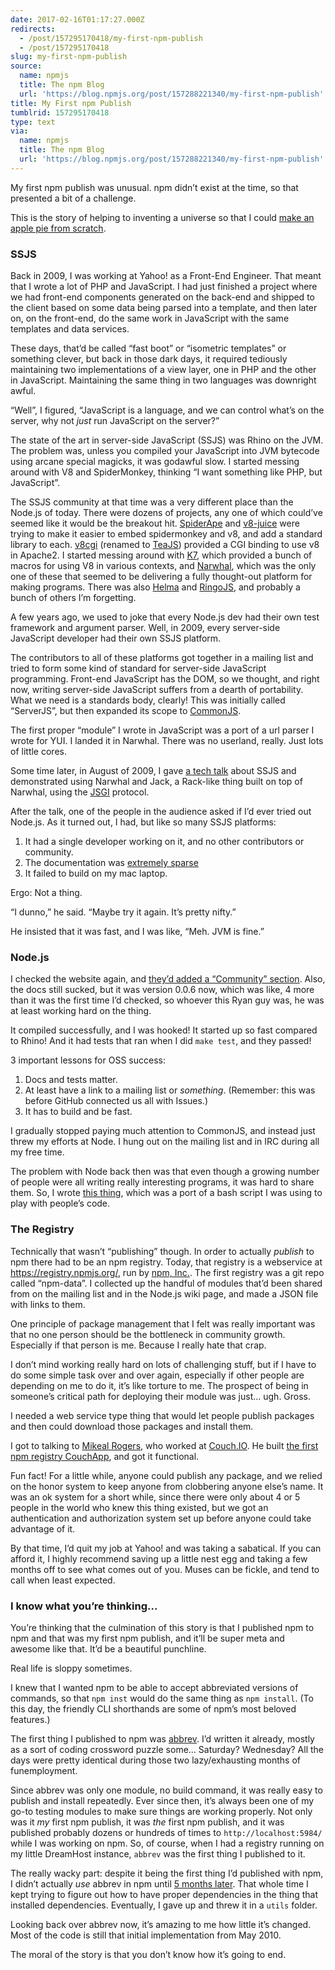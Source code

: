 ```yaml
---
date: 2017-02-16T01:17:27.000Z
redirects:
  - /post/157295170418/my-first-npm-publish
  - /post/157295170418
slug: my-first-npm-publish
source:
  name: npmjs
  title: The npm Blog
  url: 'https://blog.npmjs.org/post/157288221340/my-first-npm-publish'
title: My First npm Publish
tumblrid: 157295170418
type: text
via:
  name: npmjs
  title: The npm Blog
  url: 'https://blog.npmjs.org/post/157288221340/my-first-npm-publish'
---
```

<p>My first npm publish was unusual.  npm didn&rsquo;t exist at the time, so
that presented a bit of a challenge.</p>

<p>This is the story of helping to inventing a universe so that I could
<a href="https://www.youtube.com/watch?v=zSgiXGELjbc">make an apple pie from
scratch</a>.</p>

<h3>SSJS</h3>

<p>Back in 2009, I was working at Yahoo! as a Front-End Engineer.  That
meant that I wrote a lot of PHP and JavaScript.  I had just finished
a project where we had front-end components generated on the back-end
and shipped to the client based on some data being parsed into a
template, and then later on, on the front-end, do the same work in
JavaScript with the same templates and data services.</p>

<p>These days, that&rsquo;d be called &ldquo;fast boot&rdquo; or &ldquo;isometric templates&rdquo; or
something clever, but back in those dark days, it required tediously
maintaining two implementations of a view layer, one in PHP and the
other in JavaScript.  Maintaining the same thing in two languages was
downright awful.</p>

<p>&ldquo;Well&rdquo;, I figured, &ldquo;JavaScript is a language, and we can control
what&rsquo;s on the server, why not <em>just</em> run JavaScript on the server?&rdquo;</p>

<p>The state of the art in server-side JavaScript (SSJS) was Rhino on the
JVM.  The problem was, unless you compiled your JavaScript into JVM
bytecode using arcane special magicks, it was godawful slow.  I
started messing around with V8 and SpiderMonkey, thinking &ldquo;I want
something like PHP, but JavaScript&rdquo;.</p>

<p>The SSJS community at that time was a very different place than the
Node.js of today.  There were dozens of projects, any one of which
could&rsquo;ve seemed like it would be the breakout hit.
<a href="http://spiderape.sourceforge.net/">SpiderApe</a> and
<a href="https://code.google.com/archive/p/v8-juice/">v8-juice</a> were trying to
make it easier to embed spidermonkey and v8, and add a standard
library to each.  <a href="https://code.google.com/archive/p/v8cgi/">v8cgi</a>
(renamed to <a href="https://code.google.com/archive/p/teajs/">TeaJS</a>)
provided a CGI binding to use v8 in Apache2.  I started messing around
with <a href="https://github.com/sebastien/k7">K7</a>, which provided a bunch of
macros for using V8 in various contexts, and
<a href="https://github.com/tlrobinson/narwhal">Narwhal</a>, which was the only
one of these that seemed to be delivering a fully thought-out platform
for making programs.  There was also <a href="http://helma.org/">Helma</a> and
<a href="https://ringojs.org/">RingoJS</a>, and probably a bunch of others I&rsquo;m
forgetting.</p>

<p>A few years ago, we used to joke that every Node.js dev had their own
test framework and argument parser.  Well, in 2009, every server-side
JavaScript developer had their own SSJS platform.</p>

<p>The contributors to all of these platforms got together in a mailing
list and tried to form some kind of standard for server-side
JavaScript programming.  Front-end JavaScript has the DOM, so we
thought, and right now, writing server-side JavaScript suffers from a
dearth of portability.  What we need is a standards body, clearly!
This was initially called &ldquo;ServerJS&rdquo;, but then expanded its scope to
<a href="http://www.commonjs.org/">CommonJS</a>.</p>

<p>The first proper &ldquo;module&rdquo; I wrote in JavaScript was a port of a url
parser I wrote for YUI.  I landed it in Narwhal.  There was no
userland, really.  Just lots of little cores.</p>

<p>Some time later, in August of 2009, I gave <a href="https://web.archive.org/web/20091020193405/http://developer.yahoo.com/yui/theater/video.php?v=isaac-ssjs">a tech
talk</a>
about SSJS and demonstrated using Narwhal and Jack, a Rack-like thing
built on top of Narwhal, using the
<a href="https://en.wikipedia.org/wiki/JSGI">JSGI</a> protocol.</p>

<p>After the talk, one of the people in the audience asked if I&rsquo;d ever
tried out Node.js.  As it turned out, I had, but like so many SSJS
platforms:</p>

<ol><li>It had a single developer working on it, and no other contributors
or community.</li>
<li>The documentation was <a href="https://nodejs.org/docs/v0.0.2/">extremely
sparse</a></li>
<li>It failed to build on my mac laptop.</li>
</ol><p>Ergo: Not a thing.</p>

<p>&ldquo;I dunno,&rdquo; he said.  &ldquo;Maybe try it again.  It&rsquo;s pretty nifty.&rdquo;</p>

<p>He insisted that it was fast, and I was like, &ldquo;Meh.  JVM is fine.&rdquo;</p>

<h3>Node.js</h3>

<p>I checked the website again, and <a href="https://nodejs.org/docs/v0.0.6/#community">they&rsquo;d added a &ldquo;Community&rdquo;
section</a>.  Also, the docs
still sucked, but it was version 0.0.6 now, which was like, 4 more
than it was the first time I&rsquo;d checked, so whoever this Ryan guy was,
he was at least working hard on the thing.</p>

<p>It compiled successfully, and I was hooked!  It started up so fast
compared to Rhino!  And it had tests that ran when I did <code>make test</code>,
and they passed!</p>

<p>3 important lessons for OSS success:</p>

<ol><li>Docs and tests matter.</li>
<li>At least have a link to a mailing list or <em>something</em>.  (Remember:
this was before GitHub connected us all with Issues.)</li>
<li>It has to build and be fast.</li>
</ol><p>I gradually stopped paying much attention to CommonJS, and instead
just threw my efforts at Node.  I hung out on the mailing list and in
IRC during all my free time.</p>

<p>The problem with Node back then was that even though a growing number
of people were all writing really interesting programs, it was hard to
share them.  So, I wrote <a href="https://github.com/npm/npm/commit/4626dfa">this
thing</a>, which was a port of
a bash script I was using to play with people&rsquo;s code.</p>

<h3>The Registry</h3>

<p>Technically that wasn&rsquo;t &ldquo;publishing&rdquo; though.  In order to actually
<em>publish</em> to npm there had to be an npm registry.  Today, that
registry is a webservice at <a href="https://registry.npmjs.org/">https://registry.npmjs.org/</a>, run by
<a href="https://www.npmjs.com/">npm, Inc.</a>.  The first registry was a git
repo called &ldquo;npm-data&rdquo;.  I collected up the handful of modules that&rsquo;d
been shared from on the mailing list and in the Node.js wiki page, and
made a JSON file with links to them.</p>

<p>One principle of package management that I felt was really important
was that no one person should be the bottleneck in community growth.
Especially if that person is me.  Because I really hate that crap.</p>

<p>I don&rsquo;t mind working really hard on lots of challenging stuff, but if
I have to do some simple task over and over again, especially if other
people are depending on me to do it, it&rsquo;s like torture to me.  The
prospect of being in someone&rsquo;s critical path for deploying their
module was just&hellip; ugh.  Gross.</p>

<p>I needed a web service type thing that would let people publish
packages and then could download those packages and install them.</p>

<p>I got to talking to <a href="http://mikealrogers.com/">Mikeal Rogers</a>, who
worked at
<a href="https://www.crunchbase.com/organization/couch-io">Couch.IO</a>.  He
built <a href="https://github.com/npm/npm-registry-couchapp/commit/f7f5c93">the first npm registry
CouchApp</a>,
and got it functional.</p>

<p>Fun fact!  For a little while, anyone could publish any package, and
we relied on the honor system to keep anyone from clobbering
anyone else&rsquo;s name.  It was an ok system for a short while, since
there were only about 4 or 5 people in the world who knew this thing
existed, but we got an authentication and authorization system set up
before anyone could take advantage of it.</p>

<p>By that time, I&rsquo;d quit my job at Yahoo! and was taking a sabatical.
If you can afford it, I highly recommend saving up a little nest egg
and taking a few months off to see what comes out of you.  Muses
can be fickle, and tend to call when least expected.</p>

<h3>I know what you&rsquo;re thinking&hellip;</h3>

<p>You&rsquo;re thinking that the culmination of this story is that I published
npm to npm and that was my first npm publish, and it&rsquo;ll be super meta
and awesome like that.  It&rsquo;d be a beautiful punchline.</p>

<p>Real life is sloppy sometimes.</p>

<p>I knew that I wanted npm to be able to accept abbreviated versions of
commands, so that <code>npm inst</code> would do the same thing as <code>npm install</code>.
(To this day, the friendly CLI shorthands are some of npm&rsquo;s most
beloved features.)</p>

<p>The first thing I published to npm was <a href="http://npm.im/abbrev">abbrev</a>.
I&rsquo;d written it already, mostly as a sort of coding crossword
puzzle some&hellip; Saturday?  Wednesday?  All the days were pretty
identical during those two lazy/exhausting months of funemployment.</p>

<p>Since abbrev was only one module, no build command, it was
really easy to publish and install repeatedly.  Ever since then, it&rsquo;s
always been one of my go-to testing modules to make sure things are
working properly.  Not only was it <em>my</em> first npm publish, it was
<em>the</em> first npm publish, and it was published probably dozens or
hundreds of times to <code>http://localhost:5984/</code> while I was working on
npm.  So, of course, when I had a registry running on my little
DreamHost instance, <code>abbrev</code> was the first thing I published to it.</p>

<p>The really wacky part: despite it being the first thing I&rsquo;d published
with npm, I didn&rsquo;t actually <em>use</em> abbrev in npm until <a href="https://github.com/npm/npm/commit/4f8b35e">5 months
later</a>. That whole time I
kept trying to figure out how to have proper dependencies in the thing
that installed dependencies.  Eventually, I gave up and threw it in a
<code>utils</code> folder.</p>

<p>Looking back over abbrev now, it&rsquo;s amazing to me how little it&rsquo;s
changed.  Most of the code is still that initial implementation from
May 2010.</p>

<p>The moral of the story is that you don&rsquo;t know how it&rsquo;s going to end.</p>
